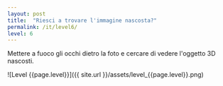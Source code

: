 ```yaml
---
layout: post
title:  "Riesci a trovare l'immagine nascosta?"
permalink: /it/level6/
level: 6
---
```

Mettere a fuoco gli occhi dietro la foto e cercare di vedere l'oggetto 3D nascosti.

![Level {{page.level}}]({{ site.url }}/assets/level_{{page.level}}.png)